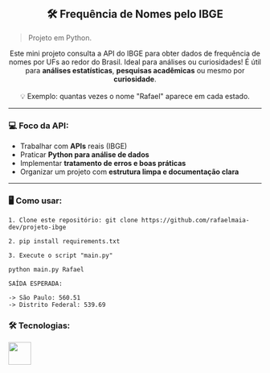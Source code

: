 <h2 align="center">🛠️ Frequência de Nomes pelo IBGE</h2>

> Projeto em Python.  

<p align="center">
Este mini projeto consulta a API do IBGE para obter dados de frequência de nomes por UFs ao redor do Brasil. Ideal para análises ou curiosidades!  
É útil para <b>análises estatísticas</b>, <b>pesquisas acadêmicas</b> ou mesmo por <b>curiosidade</b>.  
<br><br>
💡 Exemplo: quantas vezes o nome "Rafael" aparece em cada estado.
</p>

---

### 💻 Foco da API:  
- Trabalhar com **APIs** reais (IBGE)  
- Praticar **Python para análise de dados**  
- Implementar **tratamento de erros e boas práticas**  
- Organizar um projeto com **estrutura limpa e documentação clara**  

---

### 🖥️ Como usar:
```
1. Clone este repositório: git clone https://github.com/rafaelmaia-dev/projeto-ibge

2. pip install requirements.txt

3. Execute o script "main.py"

python main.py Rafael

SAÍDA ESPERADA:

-> São Paulo: 560.51
-> Distrito Federal: 539.69
```

### 🛠️ Tecnologias:
<p>
  <img src="https://cdn.jsdelivr.net/gh/devicons/devicon/icons/python/python-original.svg" width="45" />
</p>




